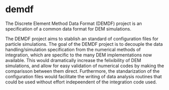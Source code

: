demdf
=====

The Discrete Element Method Data Format (DEMDF) project is an specification of a common data format for DEM simulations.

The DEMDF project aims to stablish an standard of configuration files for particle simulations.
The goal of the DEMDF project is to decouple the data handling/simulation specification from the
numerical methods of integration, which are specific to the many DEM implementations now available.
This would dramatically increase the felixibility of DEM simulations, and allow for easy validation of
numerical codes by making the comparisson between them direct.
Furthermore, the standarization of the configuration files would facilitate the writing of 
data analysis routines that could be used without effort indepeendent of the integration code used.
